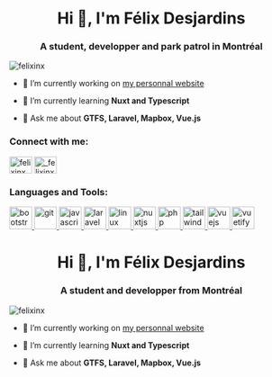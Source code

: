 <h1 align="center">Hi 👋, I'm Félix Desjardins</h1>
<h3 align="center">A student, developper and park patrol in Montréal</h3>

<p align="left"> <img src="https://komarev.com/ghpvc/?username=felixinx&label=Profile%20views&color=0e75b6&style=flat-square" alt="felixinx" /> </p>

- 🔭 I’m currently working on [my personnal website](https://github.com/felixinx/felixinx)

- 🌱 I’m currently learning **Nuxt and Typescript**

- 💬 Ask me about **GTFS, Laravel, Mapbox, Vue.js**

<h3 align="left">Connect with me:</h3>
<p align="left">
<a href="https://twitter.com/felixinx" target="blank"><img align="center" src="https://cdn.jsdelivr.net/npm/simple-icons@3.0.1/icons/twitter.svg" alt="felixinx" height="30" width="40" /></a>
<a href="https://instagram.com/_felixinx" target="blank"><img align="center" src="https://cdn.jsdelivr.net/npm/simple-icons@3.0.1/icons/instagram.svg" alt="_felixinx" height="30" width="40" /></a>
</p>

<h3 align="left">Languages and Tools:</h3>
<p align="left"> <a href="https://getbootstrap.com" target="_blank"> <img src="https://devicons.github.io/devicon/devicon.git/icons/bootstrap/bootstrap-plain.svg" alt="bootstrap" width="40" height="40"/> </a> <a href="https://git-scm.com/" target="_blank"> <img src="https://www.vectorlogo.zone/logos/git-scm/git-scm-icon.svg" alt="git" width="40" height="40"/> </a> <a href="https://developer.mozilla.org/en-US/docs/Web/JavaScript" target="_blank"> <img src="https://devicons.github.io/devicon/devicon.git/icons/javascript/javascript-original.svg" alt="javascript" width="40" height="40"/> </a> <a href="https://laravel.com/" target="_blank"> <img src="https://devicons.github.io/devicon/devicon.git/icons/laravel/laravel-plain-wordmark.svg" alt="laravel" width="40" height="40"/> </a> <a href="https://www.linux.org/" target="_blank"> <img src="https://devicons.github.io/devicon/devicon.git/icons/linux/linux-original.svg" alt="linux" width="40" height="40"/> </a> <a href="https://nuxtjs.org/" target="_blank"> <img src="https://www.vectorlogo.zone/logos/nuxtjs/nuxtjs-icon.svg" alt="nuxtjs" width="40" height="40"/> </a> <a href="https://www.php.net" target="_blank"> <img src="https://devicons.github.io/devicon/devicon.git/icons/php/php-original.svg" alt="php" width="40" height="40"/> </a> <a href="https://tailwindcss.com/" target="_blank"> <img src="https://www.vectorlogo.zone/logos/tailwindcss/tailwindcss-icon.svg" alt="tailwind" width="40" height="40"/> </a> <a href="https://vuejs.org/" target="_blank"> <img src="https://devicons.github.io/devicon/devicon.git/icons/vuejs/vuejs-original-wordmark.svg" alt="vuejs" width="40" height="40"/> </a> <a href="https://vuetifyjs.com/en/" target="_blank"> <img src="https://bestofjs.org/logos/vuetify.svg" alt="vuetify" width="40" height="40"/> </a> </p>
<h1 align="center">Hi 👋, I'm Félix Desjardins</h1>
<h3 align="center">A student and developper from Montréal</h3>

<p align="left"> <img src="https://komarev.com/ghpvc/?username=felixinx&label=Profile%20views&color=0e75b6&style=flat-square" alt="felixinx" /> </p>

- 🔭 I’m currently working on [my personnal website](https://github.com/felixinx/felixinx)

- 🌱 I’m currently learning **Nuxt and Typescript**

- 💬 Ask me about **GTFS, Laravel, Mapbox, Vue.js**
